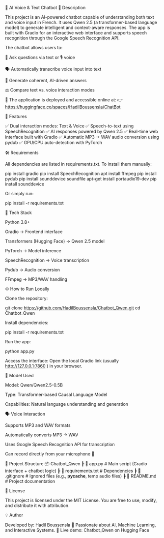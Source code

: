🤖 AI Voice & Text Chatbot
📘 Description

This project is an AI-powered chatbot capable of understanding both text and voice input in French.
It uses Qwen 2.5 (a transformer-based language model) to generate intelligent and context-aware responses.
The app is built with Gradio for an interactive web interface and supports speech recognition through the Google Speech Recognition API.

The chatbot allows users to:

💬 Ask questions via text or 🎙️ voice

🗣️ Automatically transcribe voice input into text

🤖 Generate coherent, AI-driven answers

⚖️ Compare text vs. voice interaction modes

🚀 The application is deployed and accessible online at:
👉 https://huggingface.co/spaces/HadilBoussensla/ChatBot

🚀 Features

✅ Dual interaction modes: Text & Voice
✅ Speech-to-text using SpeechRecognition
✅ AI responses powered by Qwen 2.5
✅ Real-time web interface built with Gradio
✅ Automatic MP3 → WAV audio conversion using pydub
✅ GPU/CPU auto-detection with PyTorch

🛠️ Requirements

All dependencies are listed in requirements.txt.
To install them manually:

pip install gradio
pip install SpeechRecognition
apt install ffmpeg
pip install pydub
pip install sounddevice soundfile
apt-get install portaudio19-dev
pip install sounddevice


Or simply run:

pip install -r requirements.txt

🧩 Tech Stack

Python 3.8+

Gradio → Frontend interface

Transformers (Hugging Face) → Qwen 2.5 model

PyTorch → Model inference

SpeechRecognition → Voice transcription

Pydub → Audio conversion

FFmpeg → MP3/WAV handling

⚙️ How to Run Locally

Clone the repository:

git clone https://github.com/HadilBoussensla/Chatbot_Qwen.git
cd Chatbot_Qwen


Install dependencies:

pip install -r requirements.txt


Run the app:

python app.py


Access the interface:
Open the local Gradio link (usually http://127.0.0.1:7860
) in your browser.

🧠 Model Used

Model: Qwen/Qwen2.5-0.5B

Type: Transformer-based Causal Language Model

Capabilities: Natural language understanding and generation

🗣️ Voice Interaction

Supports MP3 and WAV formats

Automatically converts MP3 → WAV

Uses Google Speech Recognition API for transcription

Can record directly from your microphone 🎤

📁 Project Structure
📦 Chatbot_Qwen
 ┣ 📜 app.py              # Main script (Gradio interface + chatbot logic)
 ┣ 📜 requirements.txt     # Dependencies
 ┣ 📜 .gitignore           # Ignored files (e.g., __pycache__, temp audio files)
 ┣ 📜 README.md            # Project documentation

🧾 License

This project is licensed under the MIT License.
You are free to use, modify, and distribute it with attribution.

💡 Author

Developed by: Hadil Boussensla
🎯 Passionate about AI, Machine Learning, and Interactive Systems.
🔗 Live demo: Chatbot_Qwen on Hugging Face
